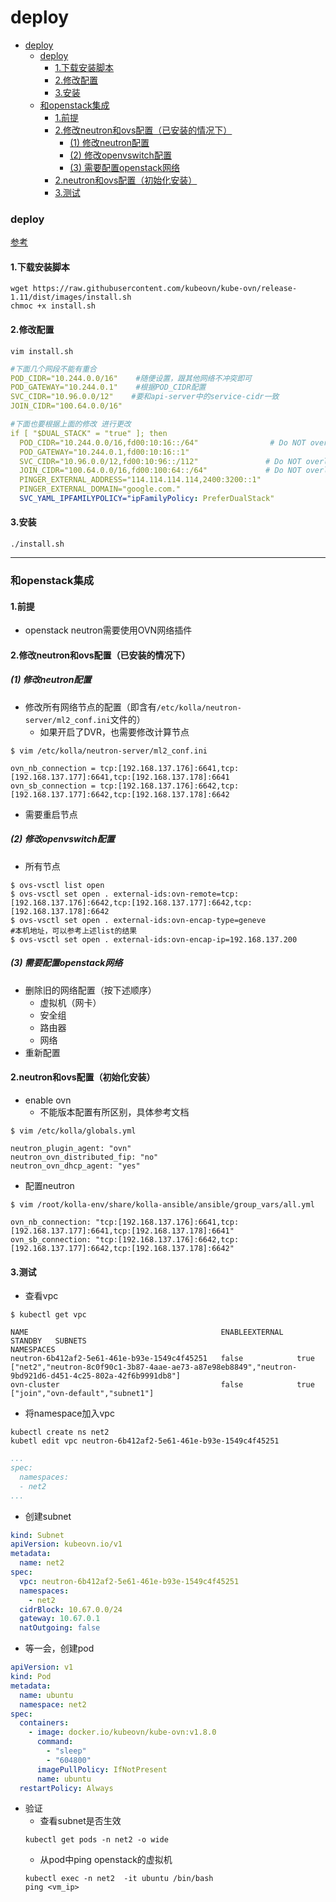 # deploy


<!-- @import "[TOC]" {cmd="toc" depthFrom=1 depthTo=6 orderedList=false} -->

<!-- code_chunk_output -->

- [deploy](#deploy)
    - [deploy](#deploy-1)
      - [1.下载安装脚本](#1下载安装脚本)
      - [2.修改配置](#2修改配置)
      - [3.安装](#3安装)
    - [和openstack集成](#和openstack集成)
      - [1.前提](#1前提)
      - [2.修改neutron和ovs配置（已安装的情况下）](#2修改neutron和ovs配置已安装的情况下)
        - [(1) 修改neutron配置](#1-修改neutron配置)
        - [(2) 修改openvswitch配置](#2-修改openvswitch配置)
        - [(3) 需要配置openstack网络](#3-需要配置openstack网络)
      - [2.neutron和ovs配置（初始化安装）](#2neutron和ovs配置初始化安装)
      - [3.测试](#3测试)

<!-- /code_chunk_output -->

### deploy

[参考](https://kubeovn.github.io/docs/v1.11.x/en/start/one-step-install/)

#### 1.下载安装脚本
```shell
wget https://raw.githubusercontent.com/kubeovn/kube-ovn/release-1.11/dist/images/install.sh
chmoc +x install.sh
```

#### 2.修改配置
```shell
vim install.sh
```
```yaml
#下面几个网段不能有重合
POD_CIDR="10.244.0.0/16"    #随便设置，跟其他网络不冲突即可    
POD_GATEWAY="10.244.0.1"    #根据POD_CIDR配置
SVC_CIDR="10.96.0.0/12"    #要和api-server中的service-cidr一致    
JOIN_CIDR="100.64.0.0/16" 

#下面也要根据上面的修改 进行更改
if [ "$DUAL_STACK" = "true" ]; then
  POD_CIDR="10.244.0.0/16,fd00:10:16::/64"                # Do NOT overlap with NODE/SVC/JOIN CIDR
  POD_GATEWAY="10.244.0.1,fd00:10:16::1"
  SVC_CIDR="10.96.0.0/12,fd00:10:96::/112"               # Do NOT overlap with NODE/POD/JOIN CIDR
  JOIN_CIDR="100.64.0.0/16,fd00:100:64::/64"             # Do NOT overlap with NODE/POD/SVC CIDR
  PINGER_EXTERNAL_ADDRESS="114.114.114.114,2400:3200::1"
  PINGER_EXTERNAL_DOMAIN="google.com."
  SVC_YAML_IPFAMILYPOLICY="ipFamilyPolicy: PreferDualStack"
```

#### 3.安装
```shell
./install.sh
```

***

### 和openstack集成

#### 1.前提
* openstack neutron需要使用OVN网络插件

#### 2.修改neutron和ovs配置（已安装的情况下）

##### (1) 修改neutron配置

* 修改所有网络节点的配置（即含有`/etc/kolla/neutron-server/ml2_conf.ini`文件的）
    * 如果开启了DVR，也需要修改计算节点
```shell
$ vim /etc/kolla/neutron-server/ml2_conf.ini

ovn_nb_connection = tcp:[192.168.137.176]:6641,tcp:[192.168.137.177]:6641,tcp:[192.168.137.178]:6641
ovn_sb_connection = tcp:[192.168.137.176]:6642,tcp:[192.168.137.177]:6642,tcp:[192.168.137.178]:6642
```

* 需要重启节点

##### (2) 修改openvswitch配置

* 所有节点
```shell
$ ovs-vsctl list open
$ ovs-vsctl set open . external-ids:ovn-remote=tcp:[192.168.137.176]:6642,tcp:[192.168.137.177]:6642,tcp:[192.168.137.178]:6642
$ ovs-vsctl set open . external-ids:ovn-encap-type=geneve
#本机地址，可以参考上述list的结果
$ ovs-vsctl set open . external-ids:ovn-encap-ip=192.168.137.200
```

##### (3) 需要配置openstack网络
* 删除旧的网络配置（按下述顺序）
  * 虚拟机（网卡）
  * 安全组
  * 路由器
  * 网络
* 重新配置

#### 2.neutron和ovs配置（初始化安装）

* enable ovn
  * 不能版本配置有所区别，具体参考文档
```shell
$ vim /etc/kolla/globals.yml

neutron_plugin_agent: "ovn"
neutron_ovn_distributed_fip: "no"
neutron_ovn_dhcp_agent: "yes"
```

* 配置neutron
```shell
$ vim /root/kolla-env/share/kolla-ansible/ansible/group_vars/all.yml

ovn_nb_connection: "tcp:[192.168.137.176]:6641,tcp:[192.168.137.177]:6641,tcp:[192.168.137.178]:6641"
ovn_sb_connection: "tcp:[192.168.137.176]:6642,tcp:[192.168.137.177]:6642,tcp:[192.168.137.178]:6642"
```

#### 3.测试

* 查看vpc
```shell
$ kubectl get vpc

NAME                                           ENABLEEXTERNAL   STANDBY   SUBNETS                                                                                                  NAMESPACES
neutron-6b412af2-5e61-461e-b93e-1549c4f45251   false            true      ["net2","neutron-8c0f90c1-3b87-4aae-ae73-a87e98eb8849","neutron-9bd921d6-d451-4c25-802a-42f6b9991db8"]   
ovn-cluster                                    false            true      ["join","ovn-default","subnet1"]            
```

* 将namespace加入vpc
```shell
kubectl create ns net2
kubetl edit vpc neutron-6b412af2-5e61-461e-b93e-1549c4f45251
```
```yaml
...
spec:
  namespaces:
  - net2
...
```

* 创建subnet
```yaml
kind: Subnet
apiVersion: kubeovn.io/v1
metadata:
  name: net2
spec:
  vpc: neutron-6b412af2-5e61-461e-b93e-1549c4f45251
  namespaces:
    - net2
  cidrBlock: 10.67.0.0/24
  gateway: 10.67.0.1
  natOutgoing: false
```

* 等一会，创建pod
```yaml
apiVersion: v1
kind: Pod
metadata:
  name: ubuntu
  namespace: net2
spec:
  containers:
    - image: docker.io/kubeovn/kube-ovn:v1.8.0
      command:
        - "sleep"
        - "604800"
      imagePullPolicy: IfNotPresent
      name: ubuntu
  restartPolicy: Always
```

* 验证
  * 查看subnet是否生效
  ```shell
  kubectl get pods -n net2 -o wide
  ```
  * 从pod中ping openstack的虚拟机
  ```shell
  kubectl exec -n net2  -it ubuntu /bin/bash
  ping <vm_ip>
  ```